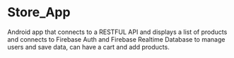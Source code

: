 # Store_App
Android app that connects to a RESTFUL API and displays a list of products and connects to Firebase Auth and Firebase Realtime Database to manage users and save data, can have a cart and add products.
